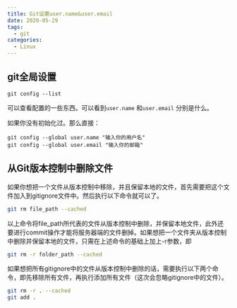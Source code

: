 ```yaml
---
title: Git设置user.name&user.email
date: 2020-05-29
tags:
  - git
categories:
  - Linux
---
```


## git全局设置

```shell
git config --list
```

可以查看配置的一些东西。可以看到`user.name` 和`user.email`  分别是什么。

如果你没有初始化过。那么直接：

```shell
git config --global user.name "输入你的用户名"
git config --global user.email "输入你的邮箱"
```

## 从Git版本控制中删除文件

如果你想把一个文件从版本控制中移除，并且保留本地的文件，首先需要把这个文件加入到gitignore文件中。然后执行以下命令就可以了。

```bash
git rm file_path --cached
```

以上命令将file_path所代表的文件从版本控制中删除，并保留本地文件，此外还要进行commit操作才能将服务器端的文件删掉。如果想把一个文件夹从版本控制中删除并保留本地的文件，只需在上述命令的基础上加上-r参数，即

```bash
git rm -r folder_path --cached
```

如果想把所有gitignore中的文件从版本控制中删除的话，需要执行以下两个命令，即先移除所有文件，再执行添加所有文件（这次会忽略gitignore中的文件）。

```bash
git rm -r . --cached
git add .
```
